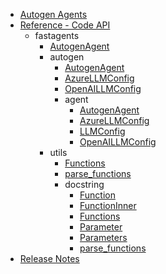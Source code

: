 - [Autogen Agents](index.md)
- [Reference - Code API](api/fastagents/index.md)
    - fastagents
        - [AutogenAgent](api/fastagents/AutogenAgent.md)
        - autogen
            - [AutogenAgent](api/fastagents/autogen/AutogenAgent.md)
            - [AzureLLMConfig](api/fastagents/autogen/AzureLLMConfig.md)
            - [OpenAILLMConfig](api/fastagents/autogen/OpenAILLMConfig.md)
            - agent
                - [AutogenAgent](api/fastagents/autogen/agent/AutogenAgent.md)
                - [AzureLLMConfig](api/fastagents/autogen/agent/AzureLLMConfig.md)
                - [LLMConfig](api/fastagents/autogen/agent/LLMConfig.md)
                - [OpenAILLMConfig](api/fastagents/autogen/agent/OpenAILLMConfig.md)
        - utils
            - [Functions](api/fastagents/utils/Functions.md)
            - [parse_functions](api/fastagents/utils/parse_functions.md)
            - docstring
                - [Function](api/fastagents/utils/docstring/Function.md)
                - [FunctionInner](api/fastagents/utils/docstring/FunctionInner.md)
                - [Functions](api/fastagents/utils/docstring/Functions.md)
                - [Parameter](api/fastagents/utils/docstring/Parameter.md)
                - [Parameters](api/fastagents/utils/docstring/Parameters.md)
                - [parse_functions](api/fastagents/utils/docstring/parse_functions.md)
- [Release Notes](release.md)